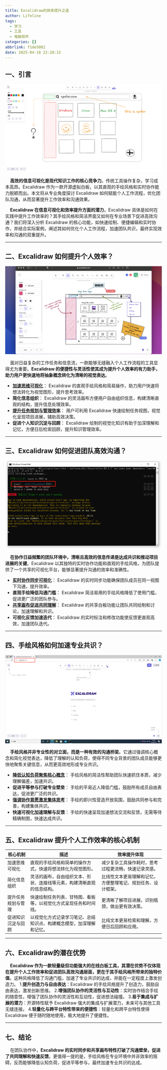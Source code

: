 ```yaml
---
title: Excalidraw的效率提升之道
author: Lifeline
tags:
  - 学习
  - 工具
  - 电脑软件
categories: []
abbrlink: f1de5082
date: 2025-04-18 22:28:13
---
```

## 一、引言

![](/images/2_%E5%89%AF%E6%9C%AC.png-a4b9695f-d97b-40e7-833a-1f209f7b4674-1744986567644.png)


&nbsp;&nbsp;&nbsp;&nbsp;**高效的信息可视化是现代知识工作的核心竞争力**。传统工具操作复杂，学习成本高昂。Excalidraw 作为一款开源虚拟白板，以其直观的手绘风格和实时协作能力脱颖而出。本文将从专业角度探讨 Excalidraw 如何赋能个人工作流程，优化团队沟通，从而显著提升工作效率和沟通效果。

&nbsp;&nbsp;&nbsp;&nbsp;**Excalidraw 在信息可视化和效率提升方面的潜力**。Excalidraw 具体是如何在实践中提升工作效率的？其手绘风格和简洁界面又如何在专业场景下促进高效沟通？我们将深入分析 Excalidraw 的核心功能，如快速绘制、便捷编辑和实时协作，并结合实际案例，阐述其如何优化个人工作流程，加速团队共识，最终实现效率和沟通的双重提升。

---

## 二、Excalidraw 如何提升个人效率？

![](/images/1_%E5%89%AF%E6%9C%AC.png-0a871d35-d877-4845-9d13-e23e8ac9c308-1744986584548.png)


&nbsp;&nbsp;&nbsp;&nbsp;面对日益复杂的工作任务和信息流，一款能够无缝融入个人工作流程的工具显得尤为重要。**Excalidraw 的便捷性与灵活性使其成为提升个人效率的有力助手，助力用户更快速地将抽象概念转化为清晰的视觉表达**。

- **[加速思维可视化](https://blog.csdn.net/m0_45101613/article/details/147231699 "加速思维可视化")**： Excalidraw 的直观手绘风格和简易操作，助力用户快速将想法转化为视觉图形，提升思考效率。
- **简化信息组织**： Excalidraw 的灵活画布方便用户自由组织信息，构建清晰直观的结构，提升信息处理效率。
- **[提升任务规划与管理效率](https://blog.csdn.net/fengdu78/article/details/134152489 "提升任务规划与管理效率")**： 用户可利用 Excalidraw 快速绘制任务视图，视觉化呈现项目进展，辅助高效决策。
- **促进个人知识沉淀与回顾**： Excalidraw 绘制的视觉化知识有助于加深理解和记忆，方便日后检索回顾，提升知识管理效率。

---

## 三、Excalidraw 如何促进团队高效沟通？

![](/images/4_%E5%89%AF%E6%9C%AC.png-5da2cebf-99f6-4b20-a0b3-88e9b517ec4a-1744986599084.png)

&nbsp;&nbsp;&nbsp;&nbsp;**在协作日益频繁的团队环境中，清晰且高效的信息传递是达成共识和推动项目进展的关键**。Excalidraw 以其独特的实时协作功能和直观的手绘风格，为团队提供了一个共享的可视化平台，能够显著提升沟通的效率和准确性。

- **[实时协作同步可视化](https://oneszhang.com/archives/137.html "实时协作同步可视化")**： Excalidraw 的实时同步功能确保团队成员在同一视图下沟通，提升效率。
- **直观手绘降低沟通门槛**： Excalidraw 简洁易用的手绘风格降低了使用门槛，促进更广泛的团队参与。
- **[共享画布促进共同理解](https://ai-bot.cn/excalidraw/ "共享画布促进共同理解")**： Excalidraw 的共享白板功能让团队共同绘制和讨论，加速理解和共识。
- **可视化反馈加速迭代**： Excalidraw 的实时标注和修改功能使反馈更直观高效，加速团队迭代。

---

## 四、手绘风格如何加速专业共识？

![](/images/5_%E5%89%AF%E6%9C%AC.png-9598cd87-fbd2-40ad-a205-ce04e7fe9b76-1744986612229.png)


&nbsp;&nbsp;&nbsp;&nbsp;**手绘风格并非专业性的对立面，而是一种有效的沟通桥梁**。它通过强调核心概念和简化视觉表达，降低了理解的认知负荷，使得不同专业背景的团队成员能够更快地聚焦关键信息，从而更高效地形成专业共识。

- **[降低认知负荷聚焦核心概念](https://cloud.baidu.com/article/3338521 "降低认知负荷聚焦核心概念")**： 手绘风格的简洁性帮助团队快速抓住本质，减少理解偏差，加速共识。
- **促进平等参与打破专业壁垒**： 手绘的平易近人降低门槛，鼓励所有成员自由表达，促进更广泛的共识。
- **[强调协作意愿激发集体思考](https://blog.csdn.net/VLOKL/article/details/145991074 "强调协作意愿激发集体思考")**： 手绘的即兴性营造开放氛围，鼓励共同参与和完善，构建集体共识。
- **快速可视化加速理解与反馈**： 手绘的快速呈现加速想法交流和反馈，无需等待精确制图，快速达成共识。

---

## 五、Excalidraw 提升个人工作效率的核心机制

|核心机制|描述|效率提升体现|
|---|---|---|
|加速思维可视化|直观的手绘风格和简单的操作方式，快速将想法转化为视觉图形。|减少复杂工具操作耗时，思考过程更流畅，快速记录灵感。|
|简化信息组织|灵活的画布，自由组织文本、形状、连接线等元素，构建清晰直观的信息结构。|比线性文本更易理解和记忆，方便整理笔记、规划任务、设计框架。|
|提升任务规划与管理|快速绘制任务列表、甘特图、看板等，以视觉化方式呈现任务和时间线。|更清晰了解项目进展，识别瓶颈，做出更有效决策。|
|促进知识沉淀与回顾|以视觉化方式记录学习笔记、总结知识点、构建概念模型，加深理解和记忆。|比纯文本更易检索和理解，方便日后回顾和应用。|

---

## 六、Excalidraw的潜在优势

&nbsp;&nbsp;&nbsp;&nbsp;**Excalidraw 作为一款轻量级但功能强大的在线白板工具，其潜在优势不仅体现在提升个人工作效率和促进团队高效沟通层面，更在于其手绘风格所带来的独特价值**。这种风格降低了沟通门槛，加速了专业共识的达成，并能在一定程度上激发创造力。
1.**提升创造力与自由表达**：Excalidraw 的手绘风格提升了创造力，鼓励自由表达，激发创新思维。
2.**增强团队协作的灵活性与互动性**：实时协作结合手绘的随意性，增强了团队协作的灵活性和互动性，促进想法碰撞。
3.**易于集成与扩展的潜力**：开源特性赋予 Excalidraw 强大的集成与扩展潜力，未来可与其他工具无缝连接。
4.**轻量化与跨平台特性带来的便捷性**：轻量化和跨平台特性使得 Excalidraw 便于随时随地使用，极大地提升了便捷性。

---

## 七、结论

&nbsp;&nbsp;&nbsp;&nbsp;在团队协作中，**Excalidraw 的实时同步和共享画布特性打破了沟通壁垒，促进了共同理解和快速反馈**。更值得一提的是，手绘风格在专业环境中并非效率的阻碍，反而能够降低认知负荷，促进平等参与，最终加速专业共识的达成。



